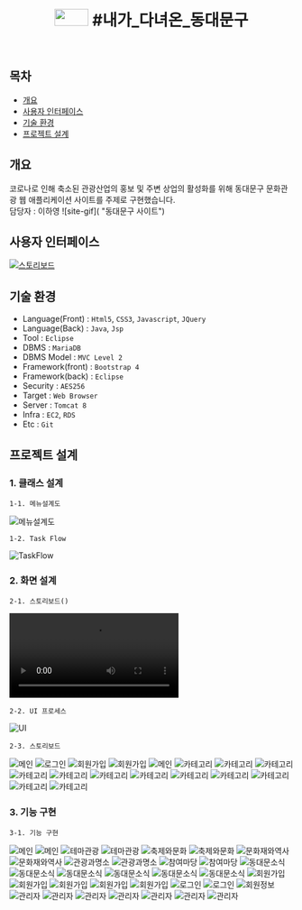 <h1 align='center'><img src='https://www.ddm.go.kr/common/images/layout/logo_bi_s2022.png' style='width: 60px; height: 30px;'>&nbsp;#내가_다녀온_동대문구</h1><br/>

## 목차
 - [개요](https://github.com/dllgkdud/pro3#-개요)
 - [사용자 인터페이스](https://github.com/dllgkdud/pro3#-사용자-인터페이스)
 - [기술 환경](https://github.com/dllgkdud/pro3#-기술-환경)
 - [프로젝트 설계](https://github.com/dllgkdud/pro3#-프로젝트-설계)

## 개요
코로나로 인해 축소된 관광산업의 홍보 및 주변 상업의 활성화를 위해 동대문구 문화관광 웹 애플리케이션 사이트를 주제로 구현했습니다.<br/>
담당자 : 이하영
![site-gif]( "동대문구 사이트")

## 사용자 인터페이스
[![스토리보드](https://user-images.githubusercontent.com/112446846/211448077-18442260-bae6-438b-a94d-cdd2f5ddb2cd.png)](https://www.youtu.be/3jJmXVQPQD0)

## 기술 환경
 - Language(Front) : `Html5`, `CSS3`, `Javascript`, `JQuery`
 - Language(Back) : `Java`, `Jsp`
 - Tool : `Eclipse`
 - DBMS : `MariaDB`
 - DBMS Model : `MVC Level 2`
 - Framework(front) : `Bootstrap 4`
 - Framework(back) : `Eclipse`
 - Security : `AES256`
 - Target : `Web Browser`
 - Server : `Tomcat 8`
 - Infra : `EC2`, `RDS`
 - Etc : `Git`

## 프로젝트 설계
### 1. 클래스 설계
    1-1. 메뉴설계도
![메뉴설계도](./img/0.png "동대문구_메뉴설계도")

	1-2. Task Flow
![TaskFlow](./img/taskflow.PNG "Task_Flow")

### 2. 화면 설계
	2-1. 스토리보드()
![스토리보드](./img/vdo/1.mp4 "스토리보드")
    
    2-2. UI 프로세스
![UI](./img/UI.png "UI 프로세스")

	2-3. 스토리보드
![메인](./img/001.PNG "메인")
![로그인](./img/002.PNG "로그인")
![회원가입](./img/003.PNG "회원가입(약관동의)")
![회원가입](./img/004.PNG "회원가입(가입양식)")
![메인](./img/005.PNG "메인(로그인)")
![카테고리](./img/006.PNG "테마관광")
![카테고리](./img/007.PNG "테마관광(세부)")
![카테고리](./img/008.PNG "축제와문화")
![카테고리](./img/009.PNG "축제와문화(세부)")
![카테고리](./img/010.PNG "문화재와역사")
![카테고리](./img/011.PNG "문화재와역사(세부)")
![카테고리](./img/012.PNG "관광과명소")
![카테고리](./img/013.PNG "관광과명소(세부)")
![카테고리](./img/014.PNG "참여마당")
![카테고리](./img/015.PNG "참여마당(세부)")
![카테고리](./img/016.PNG "공지사항")
![카테고리](./img/017.PNG "공지사항(세부)")

### 3. 기능 구현
	3-1. 기능 구현
![메인](./img/1.png "메인")
![메인](./img/2.png "카테고리")
![테마관광](./img/3.png "카테고리(테마관광)")
![테마관광](./img/4.png "상세(테마관광)")
![축제와문화](./img/5.png "카테고리(축제와문화)")
![축제와문화](./img/6.png "상세(축제와문화)")
![문화재와역사](./img/7.png "카테고리(문화재와역사)")
![문화재와역사](./img/8.png "상세(문화재와역사)")
![관광과명소](./img/9.png "카테고리(관광과명소)")
![관광과명소](./img/10.png "상세(관광과명소)")
![참여마당](./img/11.png "카테고리(참여마당)")
![참여마당](./img/12.png "상세(참여마당)")
![동대문소식](./img/13.png "공지사항목록")
![동대문소식](./img/14.png "공지사항상세")
![동대문소식](./img/15.png "공지사항수정")
![동대문소식](./img/16.png "QnA목록")
![동대문소식](./img/17.png "QnA작성")
![동대문소식](./img/18.png "이용후기목록")
![회원가입](./img/19.png "가입약관")
![회원가입](./img/20.png "가입양식")
![회원가입](./img/21.png "가입양식(아이디입력)")
![회원가입](./img/22.png "가입양식(아이디사용중)")
![회원가입](./img/23.png "가입양식(아이디사용가능)")
![로그인](./img/24.png "메인(로그인)")
![로그인](./img/25.png "메인(로그인)")
![회원정보](./img/26.png "회원정보")
![관리자](./img/27.png "관리자페이지")
![관리자](./img/28.png "관리자페이지(회원목록)")
![관리자](./img/29.pn "관리자페이지(장소목록)")
![관리자](./img/30.png "관리자페이지(이용후기목록)")
![관리자](./img/31.png "관리자페이지(투어등록)")
![관리자](./img/32.png "관리자페이지(투어등록(카테고리선택))")
![관리자](./img/33.png "관리자페이지(투어등록(사진등록))")
